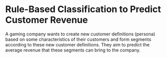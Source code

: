 # Rule-Based Classification to Predict Customer Revenue
 A gaming company wants to create new customer definitions (persona) based on some characteristics of their customers and form segments according to these new customer definitions. They aim to predict the average revenue that these segments can bring to the company.
